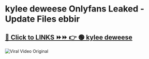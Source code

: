 
 # kylee deweese Onlyfans Leaked - Update Files ebbir

## <h2><a href="https://clipsfans.com/kylee_deweese&ref=git">🔗 Click to LINKS ⏩⏩ 👉 🟢 kylee deweese </a></h2>

<a href="https://clipsfans.com/kylee_deweese&ref=git" rel="nofollow" data-target="animated-image.originalLink"><img src="https://i.ibb.co.com/xMMVF88/686577567.gif" alt="Viral Video Original" style="max-width: 100%; display: inline-block;" data-target="animated-image.originalImage"></a>

